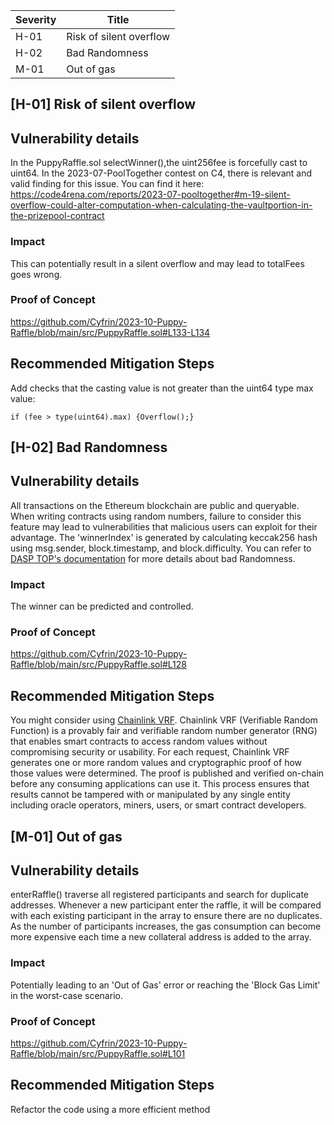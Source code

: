 | Severity | Title |
| -------- | -------- | 
|H-01 |Risk of silent overflow|
|H-02 |Bad Randomness|
|M-01 |Out of gas|

## [H-01] Risk of silent overflow
## Vulnerability details
In the PuppyRaffle.sol selectWinner(),the uint256fee is forcefully cast to uint64. In the 2023-07-PoolTogether contest on C4, there is relevant and valid finding for this issue. You can find it here: https://code4rena.com/reports/2023-07-pooltogether#m-19-silent-overflow-could-alter-computation-when-calculating-the-vaultportion-in-the-prizepool-contract

### Impact
This can potentially result in a silent overflow and may lead to totalFees goes wrong.

### Proof of Concept
https://github.com/Cyfrin/2023-10-Puppy-Raffle/blob/main/src/PuppyRaffle.sol#L133-L134

## Recommended Mitigation Steps
Add checks that the casting value is not greater than the uint64 type max value:
```
if (fee > type(uint64).max) {Overflow();}
```

## [H-02] Bad Randomness
## Vulnerability details
All transactions on the Ethereum blockchain are public and queryable. When writing contracts using random numbers, failure to consider this feature may lead to vulnerabilities that malicious users can exploit for their advantage. The 'winnerIndex' is generated by calculating keccak256 hash using msg.sender, block.timestamp, and block.difficulty. You can refer to [DASP TOP's documentation](https://dasp.co/#item-6) for more details about bad Randomness.

### Impact
The winner can be predicted and controlled.

### Proof of Concept
https://github.com/Cyfrin/2023-10-Puppy-Raffle/blob/main/src/PuppyRaffle.sol#L128

## Recommended Mitigation Steps
You might consider using [Chainlink VRF](https://docs.chain.link/vrf#overview). Chainlink VRF (Verifiable Random Function) is a provably fair and verifiable random number generator (RNG) that enables smart contracts to access random values without compromising security or usability. For each request, Chainlink VRF generates one or more random values and cryptographic proof of how those values were determined. The proof is published and verified on-chain before any consuming applications can use it. This process ensures that results cannot be tampered with or manipulated by any single entity including oracle operators, miners, users, or smart contract developers.

## [M-01] Out of gas
## Vulnerability details
enterRaffle() traverse all registered participants and search for duplicate addresses. Whenever a new participant enter the raffle, it will be compared with each existing participant in the array to ensure there are no duplicates. As the number of participants increases, the gas consumption can become more expensive each time a new collateral address is added to the array.

### Impact
Potentially leading to an 'Out of Gas' error or reaching the 'Block Gas Limit' in the worst-case scenario.

### Proof of Concept
https://github.com/Cyfrin/2023-10-Puppy-Raffle/blob/main/src/PuppyRaffle.sol#L101

## Recommended Mitigation Steps
Refactor the code using a more efficient method